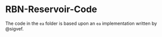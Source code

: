 # RBN-Reservoir-Code

The code in the `ea` folder is based upon an `ea` implementation written by @sigvef.
